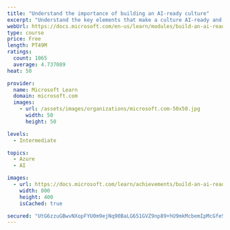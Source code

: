 ```yaml
---
title: "Understand the importance of building an AI-ready culture"
excerpt: "Understand the key elements that make a culture AI-ready and a framework to drive the change needed in your organization for a successful AI strategy."
webUrl: https://docs.microsoft.com/en-us/learn/modules/build-an-ai-ready-culture/
type: course
price: Free
length: PT49M
ratings:
  count: 1065
  average: 4.737089
heat: 50

provider:
  name: Microsoft Learn
  domain: microsoft.com
  images:
    - url: /assets/images/organizations/microsoft.com-50x50.jpg
      width: 50
      height: 50

levels:
  - Intermediate

topics:
  - Azure
  - AI

images:
  - url: https://docs.microsoft.com/learn/achievements/build-an-ai-ready-culture-social.png
    width: 800
    height: 400
    isCached: true

secured: "UtG6zzuGBwvNXopFYU0m9ejNq90BaLG651GVZ9np89+hU9mkMcbemIpMcGfeSW2Y/xO2xEUu3UlE9edRbCnSZrtA8G9DMFdQM5KfN15y6GSNJhDade9PPLxuXbEJ8rl/H36QaexA46MYdbsgjlvELqbyeZlyKa4NV9IyS9fEr3abZYK2Yt1UpSxAfsSeO08OCSEfxEg1rawMw7KhR5oZFYfM7tnbUHHlDBq7e6c41ezQBVjsq8ZpcVjY0tJp94O+4ml+wsXslAdB0KBoAlPy0JBHeJK5p8nMwY2qzZ6fxfDhi87aGRG5+p6XyqsWx79MBy/jR5+b2KqMo5XjwmBm2dJuc4EHwJgYe8Acevq7BXaF4TjXqixuDH+ncfPg1ViKYM/b9iTiVLr9VB/l3TeN6pQ9kfaoWe86U795rM+oVUk=;mBmRftHbcktjE/JTRiCKHw=="
---
```


